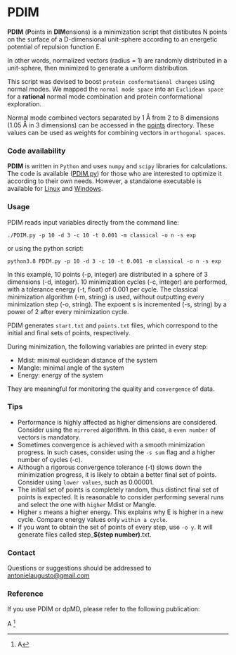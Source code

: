 # PDIM

**PDIM** (**P**oints in **DIM**ensions) is a minimization script that distibutes N points on the surface of a D-dimensional unit-sphere according to an energetic potential of repulsion function E.

In other words, normalized vectors (radius = 1) are randomly distributed in a unit-sphere, then minimized to generate a uniform distribution.

This script was devised to boost `protein conformational changes` using normal modes. We mapped the `normal mode space` into an `Euclidean space` for a **rational** normal mode combination and protein conformational exploration.

Normal mode combined vectors separated by 1 Å from 2 to 8 dimensions (1.05 Å in 3 dimensions) can be accessed in the [points](https://github.com/antonielgomes/dpMD/tree/main/PDIM/points) directory.
These values can be used as weights for combining vectors in `orthogonal spaces`.

### Code availability
**PDIM** is written in `Python` and uses `numpy` and `scipy` libraries for calculations. The code is available ([PDIM.py](https://github.com/antonielgomes/dpMD/blob/main/PDIM/PDIM.py)) for those who are interested to optimize it according to their own needs. However, a standalone executable is available for [Linux](https://google.com) and [Windows](https://google.com).

### Usage
PDIM reads input variables directly from the command line:
```
./PDIM.py -p 10 -d 3 -c 10 -t 0.001 -m classical -o n -s exp
```
or using the python script:
```
python3.8 PDIM.py -p 10 -d 3 -c 10 -t 0.001 -m classical -o n -s exp
```
In this example, 10 points (-p, integer) are distributed in a sphere of 3 dimensions (-d, integer). 10 minimization cycles (-c, integer) are performed, with a tolerance energy (-t, float) of 0.001 per cycle. The classical minimization algorithm (-m, string) is used, without outputting every minimization step (-o, string). The expoent s is incremented (-s, string) by a power of 2 after every minimization cycle.

PDIM generates `start.txt` and `points.txt` files, which correspond to the initial and final sets of points, respectively.

During minimization, the following variables are printed in every step:
- Mdist: minimal euclidean distance of the system
- Mangle: minimal angle of the system
- Energy: energy of the system

They are meaningful for monitoring the quality and `convergence` of data.

### Tips
- Performance is highly affected as higher dimensions are considered. Consider using the `mirrored` algorithm. In this case, a `even number` of vectors is mandatory.
- Sometimes convergence is achieved with a smooth minimization progress. In such cases, consider using the `-s sum` flag and a higher number of cycles (-c).
- Although a rigorous convergence tolerance (-t) slows down the minimization progress, it is likely to obtain a better final set of points. Consider using `lower values`, such as 0.00001. 
- The initial set of points is completely random, thus distinct final set of points is expected. It is reasonable to consider performing several runs and select the one with `higher` Mdist or Mangle.
- Higher `s` means a higher energy. This explains why E is higher in a new cycle. Compare energy values only `within a cycle`.
- If you want to obtain the set of points of every step, use `-o y`. It will generate files called step_**$(step number)**.txt.

### Contact
Questions or suggestions should be addressed to antonielaugusto@gmail.com

### Reference
If you use PDIM or dpMD, please refer to the following publication:

A [^1]

[^1]: A
